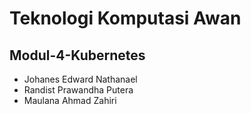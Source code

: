 # Teknologi Komputasi Awan

## Modul-4-Kubernetes

- Johanes Edward Nathanael
- Randist Prawandha Putera
- Maulana Ahmad Zahiri

